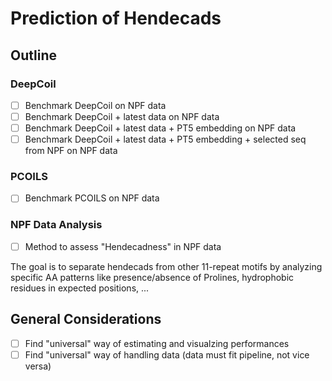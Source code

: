 # Prediction of Hendecads

## Outline
### DeepCoil
- [ ] Benchmark DeepCoil on NPF data
- [ ] Benchmark DeepCoil + latest data on NPF data
- [ ] Benchmark DeepCoil + latest data + PT5 embedding on NPF data
- [ ] Benchmark DeepCoil + latest data + PT5 embedding + selected seq from NPF on NPF data

### PCOILS
- [ ] Benchmark PCOILS on NPF data

### NPF Data Analysis
- [ ] Method to assess "Hendecadness" in NPF data

The goal is to separate hendecads from other 11-repeat motifs by analyzing specific AA patterns like presence/absence of Prolines, hydrophobic residues in expected positions, ...

## General Considerations
- [ ] Find "universal" way of estimating and visualzing performances
- [ ] Find "universal" way of handling data (data must fit pipeline, not vice versa)
